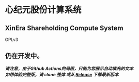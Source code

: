 # 心纪元股份计算系统
## XinEra Shareholding Compute System
GPLv3

仍在开发中。  
---
___请注意，由于Github Actions的局限，只能为您展示自动填充的文本___  
___如想体验完整版，请 clone 整体 或从 [Release](https://github.com/mcXInEra/SH/releases/) 下载最新版本___
